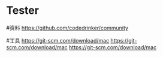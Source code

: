 # Tester

#资料
https://github.com/codedrinker/community


#工具
https://git-scm.com/download/mac
https://git-scm.com/download/mac
https://git-scm.com/download/mac